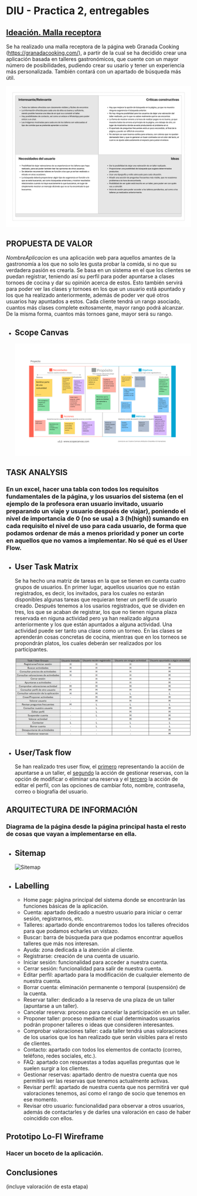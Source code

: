 # DIU - Practica 2, entregables

## <a href="https://github.com/carloshoyo/DIU/blob/master/P2/Malla%20receptora.pdf">Ideación. Malla receptora</a>
  Se ha realizado una malla receptora de la página web Granada Cooking (https://granadacooking.com/), a partir de la cual se ha decidido crear una aplicación basada en talleres gastronómicos, que cuente con un mayor número de posibilidades, pudiendo crear su usario y tener un experiencia más personalizada. También contará con un apartado de búsqueda más útil.
  
![Malla receptora](MallaReceptora.png)

## PROPUESTA DE VALOR
  _NombreAplicacion_ es una aplicación web para aquellos amantes de la gastronomía a los que no solo les gusta probar la comida, si no que su verdadera pasión es crearla. Se basa en un sistema en el que los clientes se puedan registrar, teniendo así su perfil para poder apuntarse a clases tornoes de cocina y dar su opinión acerca de estos. Esto también servirá para poder ver las clases y tornoes en los que un usuario está apuntado y los que ha realizado anteriormente, además de poder ver qué otros usuarios hay apuntados a estos. Cada cliente tendrá un rango asociado, cuantos más clases complete exitosamente, mayor rango podrá alcanzar. De la misma forma, cuantos más tornoes gane, mayor será su rango.

* ## Scope Canvas
  ![Scope canvas](scope_canvas_5_print_es.png)

## TASK ANALYSIS
### En un excel, hacer una tabla con todos los requisitos fundamentales de la página, y los usuarios del sistema (en el ejemplo de la profesora eran usuario invitado, usuario preparando un viaje y usuario después de viajar), poniendo el nivel de importancia de 0 (no se usa) a 3 (h(high)) sumando en cada requisito el nivel de uso para cada usuario, de forma que podamos ordenar de más a menos prioridad y poner un corte en aquellos que no vamos a implementar. No sé qué es el User Flow.
* ## User Task Matrix
  Se ha hecho una matriz de tareas en la que se tienen en cuenta cuatro grupos de usuarios. En primer lugar, aquellos usuarios que no están registrados, es decir, los invitados, para los cuales no estarán disponibles algunas tareas que requieran tener un perfil de usuario creado. Después tenemos a los usarios registrados, que se dividen en tres, los que se acaban de registrar, los que no tienen niguna plaza reservada en niguna actividad pero ya han realizado alguna anteriormente y los que están apuntados a alguna actividad. Una actividad puede ser tanto una clase como un torneo. En las clases se aprenderán cosas concretas de cocina, mientras que en los torneos se propondrán platos, los cuales deberán ser realizados por los participantes.
  
  ![Task matrix](TaskMatrix.png)
* ## User/Task flow
  
  Se han realizado tres user flow, el <a href="https://github.com/carloshoyo/DIU/blob/master/P2/UserFLow1.pdf">primero</a> representando la acción de apuntarse a un taller, el <a href="https://github.com/carloshoyo/DIU/blob/master/P2/UserFlow2.pdf">segundo</a> la acción de gestionar reservas, con la opción de modificar o eliminar una reserva y el <a href="https://github.com/carloshoyo/DIU/blob/master/P2/UserFlow3.pdf">tercero</a> la acción de editar el perfil, con las opciones de cambiar foto, nombre, contraseña, correo o biografía del usuario.


## ARQUITECTURA DE INFORMACIÓN
### Diagrama de la página desde la página principal hasta el resto de cosas que vayan a implementarse en ella.
* ## Sitemap
  ![Sitemap](Sitemap2.png)
* ## Labelling
  - Home page: página principal del sistema donde se encontrarán las funciones básicas de la aplicación.
  - Cuenta: apartado dedicado a nuestro usuario para iniciar o cerrar sesión, registrarnos, etc.
  - Talleres: apartado donde encontraremos todos los talleres ofrecidos para que podamos echarles un vistazo.
  - Buscar: barra de búsqueda para que podamos encontrar aquellos talleres que más nos interesan.
  - Ayuda: zona dedicada a la atención al cliente.
  - Registrarse: creación de una cuenta de usuario.
  - Iniciar sesión: funcionalidad para acceder a nuestra cuenta.
  - Cerrar sesión: funcionalidad para salir de nuestra cuenta.
  - Editar perfil: apartado para la modificación de cualquier elemento de nuestra cuenta.
  - Borrar cuenta: eliminación permanente o temporal (suspensión) de la cuenta.
  - Reservar taller: dedicado a la reserva de una plaza de un taller (apuntarse a un taller).
  - Cancelar reserva: proceso para cancelar la participación en un taller.
  - Proponer taller: proceso mediante el cual determinados usuarios podrán proponer talleres o ideas que consideren interesantes.
  -  Comprobar valoraciones taller: cada taller tendrá unas valoraciones de los usarios que los han realizado que serán visibles para el resto de clientes.
  -  Contacto: apartado con todos los elementos de contacto (correo, teléfono, redes sociales, etc.).
  - FAQ: apartado con respuestas a todas aquellas preguntas que le suelen surgir a los clientes.
  - Gestionar reservas: apartado dentro de nuestra cuenta que nos permitirá ver las reservas que tenemos actualmente activas.
  - Revisar perfil: apartado de nuestra cuenta que nos permitirá ver qué valoraciones tenemos, así como el rango de socio que tenemos en ese momento.
  - Revisar otro usuario: funcionalidad para observar a otros usuarios, además de contactarles y de darles una valoración en caso de haber coincidido con ellos.
      


## Prototipo Lo-FI Wireframe 
### Hacer un boceto de la aplicación.

## Conclusiones  
(incluye valoración de esta etapa)
